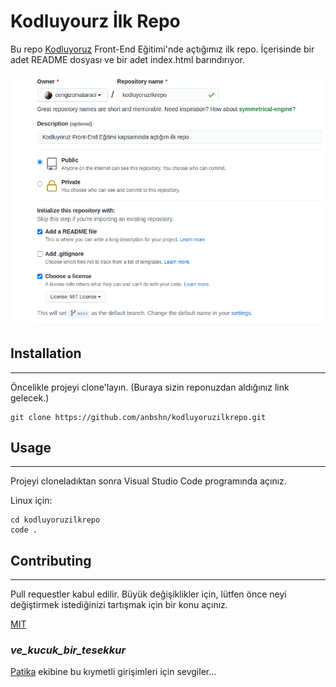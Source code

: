 # Kodluyourz İlk Repo
Bu repo [Kodluyoruz](https://www.kodluyoruz.org/) Front-End Eğitimi'nde açtığımız ilk repo. İçerisinde bir adet README dosyası ve bir adet index.html barındırıyor.

![resim](https://raw.githubusercontent.com/Kodluyoruz/taskforce/main/git/odev1/figures/github.png)

## Installation
---
Öncelikle projeyi clone'layın. (Buraya sizin reponuzdan aldığınız link gelecek.)
```
git clone https://github.com/anbshn/kodluyoruzilkrepo.git
```

## Usage
---
Projeyi cloneladıktan sonra Visual Studio Code programında açınız.

Linux için:

```
cd kodluyoruzilkrepo
code .
````

## Contributing
---
Pull requestler kabul edilir. Büyük değişiklikler için, lütfen önce neyi değiştirmek istediğinizi tartışmak için bir konu açınız.

[MIT](https://choosealicense.com/licenses/mit/)

### ***ve_kucuk_bir_tesekkur***
[Patika](www.patika.dev) ekibine bu kıymetli girişimleri için sevgiler...

